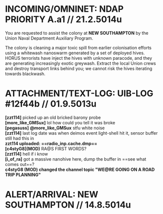 # INCOMING/OMNINET: NDAP PRIORITY A.a1 // 21.2.5014u
You are requested to assist the colony at **NEW SOUTHAMPTON** by the Union Naval Department Auxiliary Program.

The colony is cleaning a major toxic spill from earlier colonisation efforts using a whitewash nanoswarm generated by a set of deployed hives.
HORUS terrorists have inject the hives with unknown paracode, and they are generating increasingly exotic greywash. Extract the local Union crews and destroy transport links behind you; we cannot risk the hives iterating towards blackwash.

# ATTACHMENT/TEXT-LOG: UIB-LOG #12f44b // 01.9.5013u
**[zzt114]** picked up an old bricked barony probe  
**[more_like_GMSux]** lol how could you tell it was broke  
**[pegasuss]** **@more_like_GMSux** stfu white noise  
**[zzt114]** last log date was when deimos event light-shell hit it, sensor buffer still had this in  
**zzt114 uploaded: ==radio_inp.cache.dmp==**  
**[c4styG8]\(MOD\)** RA@S FIRST WORDS?  
**[zzt114]** hell if i know  
**[i_of_ra]** got a massive nanohive here, dump the buffer in ==see what comes out==?  
**c4styG8 (MOD) changed the channel topic "WE@RE GOING ON A ROAD TRIP PLANNING"**  

# ALERT/ARRIVAL: NEW SOUTHAMPTON // 14.8.5014u